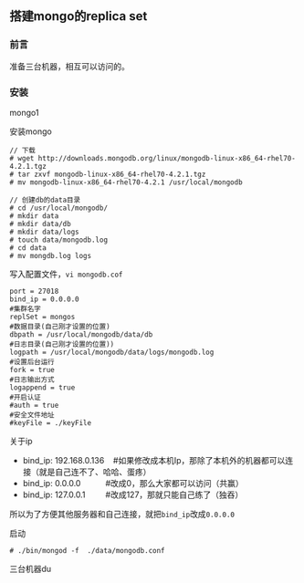 ## 搭建mongo的replica set

### 前言

准备三台机器，相互可以访问的。

### 安装

mongo1  

安装mongo

````
// 下载
# wget http://downloads.mongodb.org/linux/mongodb-linux-x86_64-rhel70-4.2.1.tgz
# tar zxvf mongodb-linux-x86_64-rhel70-4.2.1.tgz
# mv mongodb-linux-x86_64-rhel70-4.2.1 /usr/local/mongodb

// 创建db的data目录
# cd /usr/local/mongodb/
# mkdir data
# mkdir data/db
# mkdir data/logs
# touch data/mongodb.log
# cd data
# mv mongdb.log logs
````

写入配置文件，`vi mongodb.cof`

````
port = 27018
bind_ip = 0.0.0.0
#集群名字
replSet = mongos
#数据目录(自己刚才设置的位置)
dbpath = /usr/local/mongodb/data/db
#日志目录(自己刚才设置的位置))
logpath = /usr/local/mongodb/data/logs/mongodb.log
#设置后台运行
fork = true
#日志输出方式
logappend = true
#开启认证
#auth = true
#安全文件地址
#keyFile = ./keyFile
````

关于ip

- bind_ip: 192.168.0.136     #如果修改成本机Ip，那除了本机外的机器都可以连接（就是自己连不了、哈哈、蛋疼）  
- bind_ip: 0.0.0.0           #改成0，那么大家都可以访问（共赢）  
- bind_ip: 127.0.0.1         #改成127，那就只能自己练了（独吞）  

所以为了方便其他服务器和自己连接，就把`bind_ip`改成`0.0.0.0`  

启动 

````
# ./bin/mongod -f  ./data/mongodb.conf
````

三台机器du